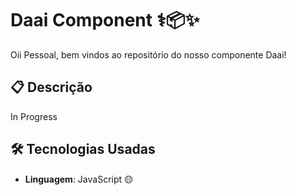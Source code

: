 # Daai Component ⚕️📦✨

Oii Pessoal, bem vindos ao repositório do nosso componente Daai!


## 📋 Descrição

In Progress

## 🛠️ Tecnologias Usadas

- **Linguagem**: JavaScript 🟡
